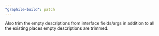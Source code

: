 ```yaml
---
"graphile-build": patch
---
```


Also trim the empty descriptions from interface fields/args in addition to all
the existing places empty descriptions are trimmed.
